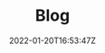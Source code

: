 ---
type: hero
title: Blog
date: '2022-01-20T16:53:47Z'
social_image:
  src: ../../assets/uploads/share.png
  alt: Exploring E-Commerce and the future of web development.
hero:
  title: '**E-COMMERCE DEVELOPERS FOR HIRE**'
  subtitle: The Navillus Blog
  content: Exploring E-Commerce and the future of web development.
---